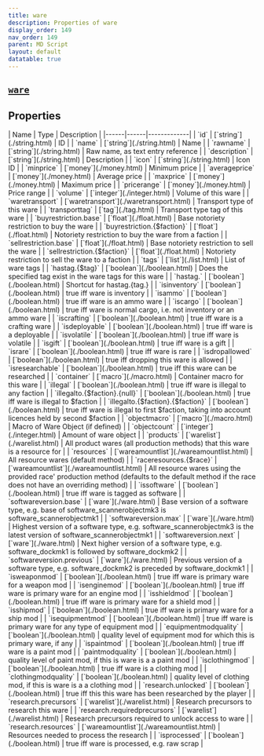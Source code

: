 ```yaml
---
title: ware
description: Properties of ware
display_order: 149
nav_order: 149
parent: MD Script
layout: default
datatable: true
---
```


##  [`ware`](./ware.html) 


## Properties

<div class="datatable-begin"></div>
| Name | Type | Description |
|------|------|-------------|
| `id` | [`string`](./string.html) | ID |
| `name` | [`string`](./string.html) | Name |
| `rawname` | [`string`](./string.html) | Raw name, as text entry reference |
| `description` | [`string`](./string.html) | Description |
| `icon` | [`string`](./string.html) | Icon ID |
| `minprice` | [`money`](./money.html) | Minimum price |
| `averageprice` | [`money`](./money.html) | Average price |
| `maxprice` | [`money`](./money.html) | Maximum price |
| `pricerange` | [`money`](./money.html) | Price range |
| `volume` | [`integer`](./integer.html) | Volume of this ware |
| `waretransport` | [`waretransport`](./waretransport.html) | Transport type of this ware |
| `transporttag` | [`tag`](./tag.html) | Transport type tag of this ware |
| `buyrestriction.base` | [`float`](./float.html) | Base notoriety restriction to buy the ware |
| `buyrestriction.{$faction}` | [`float`](./float.html) | Notoriety restriction to buy the ware from a faction |
| `sellrestriction.base` | [`float`](./float.html) | Base notoriety restriction to sell the ware |
| `sellrestriction.{$faction}` | [`float`](./float.html) | Notoriety restriction to sell the ware to a faction |
| `tags` | [`list`](./list.html) | List of ware tags |
| `hastag.{$tag}` | [`boolean`](./boolean.html) | Does the specified tag exist in the ware tags for this ware |
| `hastag.<tagname>` | [`boolean`](./boolean.html) | Shortcut for hastag.{tag.<tagname>} |
| `isinventory` | [`boolean`](./boolean.html) | true iff ware is inventory |
| `isammo` | [`boolean`](./boolean.html) | true iff ware is an ammo ware |
| `iscargo` | [`boolean`](./boolean.html) | true iff ware is normal cargo, i.e. not inventory or an ammo ware |
| `iscrafting` | [`boolean`](./boolean.html) | true iff ware is a crafting ware |
| `isdeployable` | [`boolean`](./boolean.html) | true iff ware is a deployable |
| `isvolatile` | [`boolean`](./boolean.html) | true iff ware is volatile |
| `isgift` | [`boolean`](./boolean.html) | true iff ware is a gift |
| `israre` | [`boolean`](./boolean.html) | true iff ware is rare |
| `isdropallowed` | [`boolean`](./boolean.html) | true iff dropping this ware is allowed |
| `isresearchable` | [`boolean`](./boolean.html) | true iff this ware can be researched |
| `container` | [`macro`](./macro.html) | Container macro for this ware |
| `illegal` | [`boolean`](./boolean.html) | true iff ware is illegal to any faction |
| `illegalto.{$faction}.{null}` | [`boolean`](./boolean.html) | true iff ware is illegal to $faction |
| `illegalto.{$faction}.{$faction}` | [`boolean`](./boolean.html) | true iff ware is illegal to first $faction, taking into account licences held by second $faction |
| `objectmacro` | [`macro`](./macro.html) | Macro of Ware Object (if defined) |
| `objectcount` | [`integer`](./integer.html) | Amount of ware object |
| `products` | [`warelist`](./warelist.html) | All product wares (all production methods) that this ware is a resource for |
| `resources` | [`wareamountlist`](./wareamountlist.html) | All resource wares (default method) |
| `raceresources.{$race}` | [`wareamountlist`](./wareamountlist.html) | All resource wares using the provided race' production method (defaults to the default method if the race does not have an overriding method) |
| `issoftware` | [`boolean`](./boolean.html) | true iff ware is tagged as software |
| `softwareversion.base` | [`ware`](./ware.html) | Base version of a software type, e.g. base of software_scannerobjectmk3 is software_scannerobjectmk1 |
| `softwareversion.max` | [`ware`](./ware.html) | Highest version of a software type, e.g. software_scannerobjectmk3 is the latest version of software_scannerobjectmk1 |
| `softwareversion.next` | [`ware`](./ware.html) | Next higher version of a software type, e.g. software_dockmk1 is followed by software_dockmk2 |
| `softwareversion.previous` | [`ware`](./ware.html) | Previous version of a software type, e.g. software_dockmk2 is preceded by software_dockmk1 |
| `isweaponmod` | [`boolean`](./boolean.html) | true iff ware is primary ware for a weapon mod |
| `isenginemod` | [`boolean`](./boolean.html) | true iff ware is primary ware for an engine mod |
| `isshieldmod` | [`boolean`](./boolean.html) | true iff ware is primary ware for a shield mod |
| `isshipmod` | [`boolean`](./boolean.html) | true iff ware is primary ware for a ship mod |
| `isequipmentmod` | [`boolean`](./boolean.html) | true iff ware is primary ware for any type of equipment mod |
| `equipmentmodquality` | [`boolean`](./boolean.html) | quality level of equipment mod for which this is primary ware, if any |
| `ispaintmod` | [`boolean`](./boolean.html) | true iff ware is a paint mod |
| `paintmodquality` | [`boolean`](./boolean.html) | quality level of paint mod, if this is ware is a a paint mod |
| `isclothingmod` | [`boolean`](./boolean.html) | true iff ware is a clothing mod |
| `clothingmodquality` | [`boolean`](./boolean.html) | quality level of clothing mod, if this is ware is a a clothing mod |
| `research.unlocked` | [`boolean`](./boolean.html) | true iff this this ware has been researched by the player |
| `research.precursors` | [`warelist`](./warelist.html) | Research precursors to research this ware |
| `research.requiredprecursors` | [`warelist`](./warelist.html) | Research precursors required to unlock access to ware |
| `research.resources` | [`wareamountlist`](./wareamountlist.html) | Resources needed to process the research |
| `isprocessed` | [`boolean`](./boolean.html) | true iff ware is processed, e.g. raw scrap |
<div class="datatable-end"></div>



